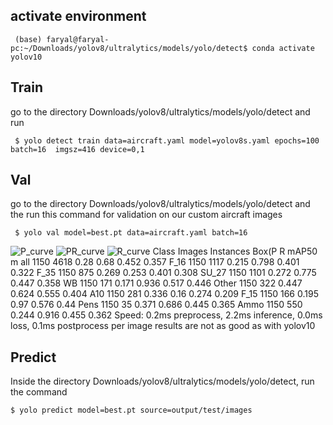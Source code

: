 ## activate environment 
`
(base) faryal@faryal-pc:~/Downloads/yolov8/ultralytics/models/yolo/detect$ conda activate yolov10`

## Train
go to the directory Downloads/yolov8/ultralytics/models/yolo/detect and run


` $ yolo detect train data=aircraft.yaml model=yolov8s.yaml epochs=100  batch=16  imgsz=416 device=0,1`

## Val
go to the directory Downloads/yolov8/ultralytics/models/yolo/detect and the run this command for validation on our custom aircraft images 


` $ yolo val model=best.pt data=aircraft.yaml batch=16`

![P_curve](https://github.com/user-attachments/assets/7584c57b-d0c3-488c-a2e8-b03fab663cd1)
![PR_curve](https://github.com/user-attachments/assets/51556639-2c00-4e9b-b096-06e1a94fae6d)
![R_curve](https://github.com/user-attachments/assets/63403d2b-23f3-49b9-b592-f29c4fce3019)
              Class     Images  Instances      Box(P          R      mAP50  m
                   all       1150       4618       0.28       0.68      0.452      0.357
                  F_16       1150       1117      0.215      0.798      0.401      0.322
                  F_35       1150        875      0.269      0.253      0.401      0.308
                 SU_27       1150       1101      0.272      0.775      0.447      0.358
                    WB       1150        171      0.171      0.936      0.517      0.446
                 Other       1150        322      0.447      0.624      0.555      0.404
                   A10       1150        281      0.336       0.16      0.274      0.209
                  F_15       1150        166      0.195       0.97      0.576       0.44
                  Pens       1150         35      0.371      0.686      0.445      0.365
                  Ammo       1150        550      0.244      0.916      0.455      0.362
Speed: 0.2ms preprocess, 2.2ms inference, 0.0ms loss, 0.1ms postprocess per image
results are not as good as with yolov10

## Predict
Inside the directory Downloads/yolov8/ultralytics/models/yolo/detect, run the command 

`$ yolo predict model=best.pt source=output/test/images `
